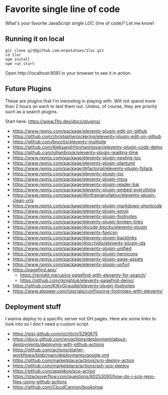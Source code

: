 # Favorite single line of code

What's your favorite JavaScript single LOC (line of code)? Let me know!

## Running it on local

```shell
git clone git@github.com:mrpotatoes/1loc.git
cd 1loc
npm install
npm run start
```

Open http://localhost:8081 in your browser to see it in action.

## Future Plugins
These are plugins that I'm ineresting in playing with. Will not spend more than 2 hours on each to test them out. Unless, of course, they are priority such as a search plugins. 

Start here: https://www.11ty.dev/docs/plugins/

- https://www.npmjs.com/package/eleventy-plugin-edit-on-github
- https://github.com/christopherpickering/eleventy-plugin-edit-on-github
- https://github.com/bnoctis/eleventy-multisite
- https://github.com/AleksandrHovhannisyan/eleventy-plugin-code-demo
- https://github.com/johanbrook/eleventy-plugin-reading-time
- https://www.npmjs.com/package/eleventy-plugin-nesting-toc
- https://www.npmjs.com/package/eleventy-plugin-plantuml
- https://www.npmjs.com/package/@factorial/eleventy-plugin-fstack
- https://www.npmjs.com/package/eleventy-plugin-toc
- https://www.npmjs.com/package/eleventy-plugin-mtos
- https://www.npmjs.com/package/eleventy-plugin-reader-bar
- https://www.npmjs.com/package/eleventy-plugin-embed-everything
- https://www.npmjs.com/package/@inframanufaktur/eleventy-plugin-clean-urls
- https://www.npmjs.com/package/eleventy-plugin-markdown-shortcode
- https://www.npmjs.com/package/eleventy-plugin-emoji
- https://www.npmjs.com/package/eleventy-plugin-footnotes
- https://www.npmjs.com/package/eleventy-plugin-broken-links
- https://www.npmjs.com/package/@code-blocks/eleventy-plugin
- https://www.npmjs.com/package/eleventy-favicon
- https://www.npmjs.com/package/eleventy-plugin-backlinks
- https://www.npmjs.com/package/@orchidjs/eleventy-plugin-ids
- https://www.npmjs.com/package/eleventy-plugin-unified
- https://www.npmjs.com/package/eleventy-plugin-heroicons
- https://www.npmjs.com/package/eleventy-plugin-page-assets
- https://www.npmjs.com/package/eleventy-plugin-unfurl
- https://pagefind.app/
  + https://rknight.me/using-pagefind-with-eleventy-for-search/
  + https://github.com/rknightuk/eleventy-pagefind-demo/
- https://github.com/KittyGiraudel/eleventy-plugin-footnotes
- https://www.alpower.com/tutorials/configuring-footnotes-with-eleventy/

## Deployment stuff
I wanna deploy to a specific server not GH pages. Here are some links to look into so I don't need a custom script.

- https://gist.github.com/nichtich/5290675
- https://docs.github.com/en/actions/deployment/about-deployments/deploying-with-github-actions
- https://github.com/actions/starter-workflows/blob/main/deployments/google.yml
- https://github.com/marketplace/actions/scp-deploy-action
- https://github.com/marketplace/actions/ssh-scp-deploy
- https://github.com/appleboy/scp-action
- https://stackoverflow.com/questions/60253093/how-do-i-scp-repo-files-using-github-actions
- https://github.com/CloudCannon/bookshop
